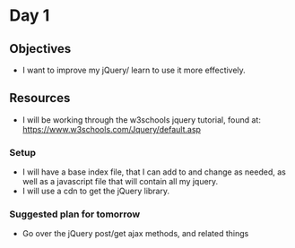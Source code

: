 # Day 1

## Objectives

- I want to improve my jQuery/ learn to use it more effectively.

## Resources

- I will be working through the w3schools jquery tutorial, found at: https://www.w3schools.com/Jquery/default.asp

### Setup

- I will have a base index file, that I can add to and change as needed, as well as a javascript file that will contain all my jquery.
- I will use a cdn to get the jQuery library.

### Suggested plan for tomorrow

- Go over the jQuery post/get ajax methods, and related things